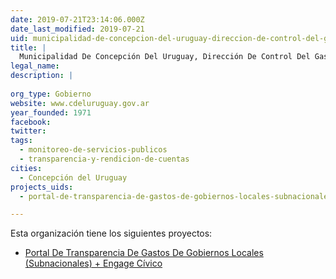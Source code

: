 ```yaml
---
date: 2019-07-21T23:14:06.000Z
date_last_modified: 2019-07-21
uid: municipalidad-de-concepcion-del-uruguay-direccion-de-control-del-gasto
title: |
  Municipalidad De Concepción Del Uruguay, Dirección De Control Del Gasto
legal_name: 
description: |
  
org_type: Gobierno
website: www.cdeluruguay.gov.ar
year_founded: 1971
facebook: 
twitter: 
tags:
  - monitoreo-de-servicios-publicos
  - transparencia-y-rendicion-de-cuentas
cities: 
  - Concepción del Uruguay
projects_uids:
  - portal-de-transparencia-de-gastos-de-gobiernos-locales-subnacionales-engage-civico

---
```


Esta organización tiene los siguientes proyectos:

- [Portal De Transparencia De Gastos De Gobiernos Locales (Subnacionales) + Engage Cívico](/proyectos/portal-de-transparencia-de-gastos-de-gobiernos-locales-subnacionales-engage-civico)
